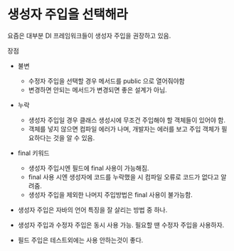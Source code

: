 # 생성자 주입을 선택해라

요즘은 대부분 DI 프레임워크들이 생성자 주입을 권장하고 있음.

장점
* 불변
  * 수정자 주입을 선택할 경우 메서드를 public 으로 열어줘야함
  * 변경하면 안되는 메서드가 변경되면 좋은 설계가 아님.
* 누락
  * 생성자 주입일 경우 클래스 생성시에 무조건 주입해야 할 객체들이 있어야 함.
  * 객체를 넣지 않으면 컴파일 에러가 나며, 개발자는 에러를 보고 주입 객체가 필요하다는 것을 알 수 있음.
* final 키워드
  * 생성자 주입시엔 필드에 final 사용이 가능해짐.
  * final 사용 시엔 생성자에 코드를 누락했을 시 컴파일 오류로 코드가 없다고 알려줌.
  * 생성자 주입을 제외한 나머지 주입방법은 final 사용이 불가능함.

* 생성자 주입은 자바의 언어 특징을 잘 살리는 방법 중 하나.
* 생성자 주입과 수정자 주입은 동시 사용 가능. 필요할 땐 수정자 주입을 사용하자.
* 필드 주입은 테스트외에는 사용 안하는것이 좋다.